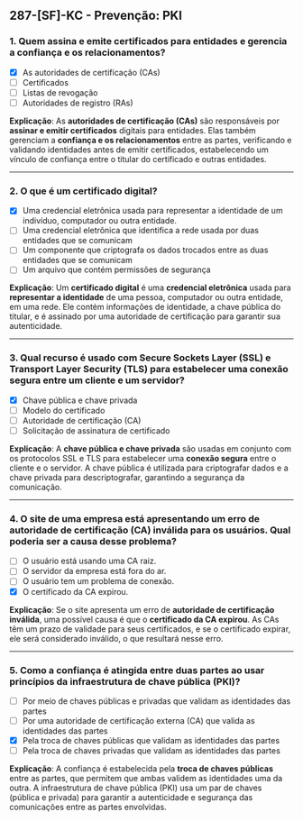 ## **287-[SF]-KC - Prevenção: PKI**

### 1. Quem assina e emite certificados para entidades e gerencia a confiança e os relacionamentos?
- [x] As autoridades de certificação (CAs)
- [ ] Certificados
- [ ] Listas de revogação
- [ ] Autoridades de registro (RAs)

**Explicação**: As **autoridades de certificação (CAs)** são responsáveis por **assinar e emitir certificados** digitais para entidades. Elas também gerenciam a **confiança e os relacionamentos** entre as partes, verificando e validando identidades antes de emitir certificados, estabelecendo um vínculo de confiança entre o titular do certificado e outras entidades.

---

### 2. O que é um certificado digital?
- [x] Uma credencial eletrônica usada para representar a identidade de um indivíduo, computador ou outra entidade.
- [ ] Uma credencial eletrônica que identifica a rede usada por duas entidades que se comunicam
- [ ] Um componente que criptografa os dados trocados entre as duas entidades que se comunicam
- [ ] Um arquivo que contém permissões de segurança

**Explicação**: Um **certificado digital** é uma **credencial eletrônica** usada para **representar a identidade** de uma pessoa, computador ou outra entidade, em uma rede. Ele contém informações de identidade, a chave pública do titular, e é assinado por uma autoridade de certificação para garantir sua autenticidade.

---

### 3. Qual recurso é usado com Secure Sockets Layer (SSL) e Transport Layer Security (TLS) para estabelecer uma conexão segura entre um cliente e um servidor?
- [x] Chave pública e chave privada
- [ ] Modelo do certificado
- [ ] Autoridade de certificação (CA)
- [ ] Solicitação de assinatura de certificado

**Explicação**: A **chave pública e chave privada** são usadas em conjunto com os protocolos SSL e TLS para estabelecer uma **conexão segura** entre o cliente e o servidor. A chave pública é utilizada para criptografar dados e a chave privada para descriptografar, garantindo a segurança da comunicação.

---

### 4. O site de uma empresa está apresentando um erro de autoridade de certificação (CA) inválida para os usuários. Qual poderia ser a causa desse problema?
- [ ] O usuário está usando uma CA raiz.
- [ ] O servidor da empresa está fora do ar.
- [ ] O usuário tem um problema de conexão.
- [x] O certificado da CA expirou.

**Explicação**: Se o site apresenta um erro de **autoridade de certificação inválida**, uma possível causa é que o **certificado da CA expirou**. As CAs têm um prazo de validade para seus certificados, e se o certificado expirar, ele será considerado inválido, o que resultará nesse erro.

---

### 5. Como a confiança é atingida entre duas partes ao usar princípios da infraestrutura de chave pública (PKI)?
- [ ] Por meio de chaves públicas e privadas que validam as identidades das partes
- [ ] Por uma autoridade de certificação externa (CA) que valida as identidades das partes
- [x] Pela troca de chaves públicas que validam as identidades das partes
- [ ] Pela troca de chaves privadas que validam as identidades das partes

**Explicação**: A confiança é estabelecida pela **troca de chaves públicas** entre as partes, que permitem que ambas validem as identidades uma da outra. A infraestrutura de chave pública (PKI) usa um par de chaves (pública e privada) para garantir a autenticidade e segurança das comunicações entre as partes envolvidas.
